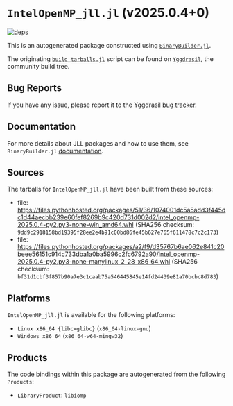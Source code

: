 # `IntelOpenMP_jll.jl` (v2025.0.4+0)

[![deps](https://juliahub.com/docs/IntelOpenMP_jll/deps.svg)](https://juliahub.com/ui/Packages/General/IntelOpenMP_jll/)

This is an autogenerated package constructed using [`BinaryBuilder.jl`](https://github.com/JuliaPackaging/BinaryBuilder.jl).

The originating [`build_tarballs.jl`](https://github.com/JuliaPackaging/Yggdrasil/blob/f068f7f0488327514de4f7feb9fbdbf935d51754/I/IntelOpenMP/build_tarballs.jl) script can be found on [`Yggdrasil`](https://github.com/JuliaPackaging/Yggdrasil/), the community build tree.

## Bug Reports

If you have any issue, please report it to the Yggdrasil [bug tracker](https://github.com/JuliaPackaging/Yggdrasil/issues).

## Documentation

For more details about JLL packages and how to use them, see `BinaryBuilder.jl` [documentation](https://docs.binarybuilder.org/stable/jll/).

## Sources

The tarballs for `IntelOpenMP_jll.jl` have been built from these sources:

* file: https://files.pythonhosted.org/packages/51/36/1074001dc5a5add3f445dc1d44aecbb239e60fef8269b9c420d731d002d2/intel_openmp-2025.0.4-py2.py3-none-win_amd64.whl (SHA256 checksum: `9dd9c2918158bd19395f28ee2e4b91c00bd86fe45b627e765f611478c7c2c173`)
* file: https://files.pythonhosted.org/packages/a2/f9/d35767b6ae062e841c20beee56151c914c733dba1a0ba5996c2fc6792a90/intel_openmp-2025.0.4-py2.py3-none-manylinux_2_28_x86_64.whl (SHA256 checksum: `bf31d1cbf3f857b90a7e3c1caab75a546445845e14fd24439e81a70bcbc8d783`)

## Platforms

`IntelOpenMP_jll.jl` is available for the following platforms:

* `Linux x86_64 {libc=glibc}` (`x86_64-linux-gnu`)
* `Windows x86_64` (`x86_64-w64-mingw32`)

## Products

The code bindings within this package are autogenerated from the following `Products`:

* `LibraryProduct`: `libiomp`
